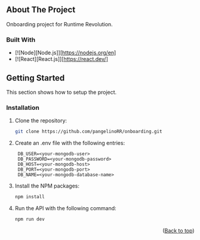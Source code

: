 <a id="readme-top"></a>

## About The Project

Onboarding project for Runtime Revolution.

### Built With

- [![Node][Node.js]][https://nodejs.org/en]
- [![React][React.js]][https://react.dev/]

## Getting Started

This section shows how to setup the project.

### Installation

1. Clone the repository:
   ```sh
   git clone https://github.com/pangelinoRR/onboarding.git
   ```
2. Create an .env file with the following entries:
   ```env
    DB_USER=<your-mongodb-user>
    DB_PASSWORD=<your-mongodb-password>
    DB_HOST=<your-mongodb-host>
    DB_PORT=<your-mongodb-port>
    DB_NAME=<your-mongodb-database-name>
   ```
3. Install the NPM packages:
   ```sh
   npm install
   ```
4. Run the API with the following command:
   ```sh
   npm run dev
   ```

<p align="right">(<a href="#readme-top">Back to top</a>)</p>
